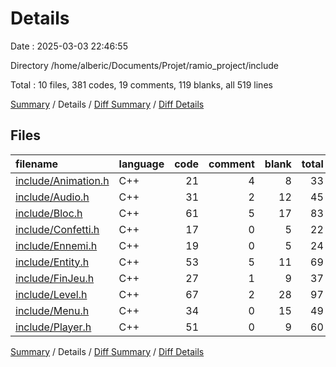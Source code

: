 # Details

Date : 2025-03-03 22:46:55

Directory /home/alberic/Documents/Projet/ramio_project/include

Total : 10 files,  381 codes, 19 comments, 119 blanks, all 519 lines

[Summary](results.md) / Details / [Diff Summary](diff.md) / [Diff Details](diff-details.md)

## Files
| filename | language | code | comment | blank | total |
| :--- | :--- | ---: | ---: | ---: | ---: |
| [include/Animation.h](/include/Animation.h) | C++ | 21 | 4 | 8 | 33 |
| [include/Audio.h](/include/Audio.h) | C++ | 31 | 2 | 12 | 45 |
| [include/Bloc.h](/include/Bloc.h) | C++ | 61 | 5 | 17 | 83 |
| [include/Confetti.h](/include/Confetti.h) | C++ | 17 | 0 | 5 | 22 |
| [include/Ennemi.h](/include/Ennemi.h) | C++ | 19 | 0 | 5 | 24 |
| [include/Entity.h](/include/Entity.h) | C++ | 53 | 5 | 11 | 69 |
| [include/FinJeu.h](/include/FinJeu.h) | C++ | 27 | 1 | 9 | 37 |
| [include/Level.h](/include/Level.h) | C++ | 67 | 2 | 28 | 97 |
| [include/Menu.h](/include/Menu.h) | C++ | 34 | 0 | 15 | 49 |
| [include/Player.h](/include/Player.h) | C++ | 51 | 0 | 9 | 60 |

[Summary](results.md) / Details / [Diff Summary](diff.md) / [Diff Details](diff-details.md)